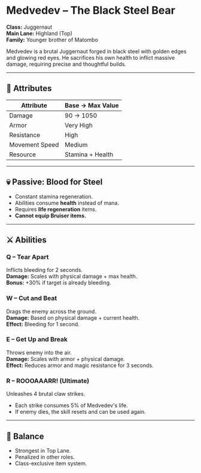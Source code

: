 
# Medvedev – The Black Steel Bear

**Class:** Juggernaut  
**Main Lane:** Highland (Top)  
**Family:** Younger brother of Matombo  

Medvedev is a brutal Juggernaut forged in black steel with golden edges and glowing red eyes. He sacrifices his own health to inflict massive damage, requiring precise and thoughtful builds.

---

## 🧬 Attributes

| Attribute         | Base → Max Value |
|-------------------|------------------|
| Damage            | 90 → 1050        |
| Armor             | Very High        |
| Resistance        | High             |
| Movement Speed    | Medium           |
| Resource          | Stamina + Health |

---

## 💀 Passive: Blood for Steel

- Constant stamina regeneration.
- Abilities consume **health** instead of mana.
- Requires **life regeneration** items.
- **Cannot equip Bruiser items.**

---

## ⚔️ Abilities

### Q – Tear Apart
Inflicts bleeding for 2 seconds.  
**Damage:** Scales with physical damage + max health.  
**Bonus:** +30% if target is already bleeding.

### W – Cut and Beat
Drags the enemy across the ground.  
**Damage:** Based on physical damage + current health.  
**Effect:** Bleeding for 1 second.

### E – Get Up and Break
Throws enemy into the air.  
**Damage:** Scales with armor + physical damage.  
**Effect:** Reduces armor and magic resistance for 3 seconds.

### R – ROOOAAARR! (Ultimate)
Unleashes 4 brutal claw strikes.  
- Each strike consumes 5% of Medvedev's life.  
- If enemy dies, the skill resets and can be used again.

---

## 🎯 Balance

- Strongest in Top Lane.
- Penalized in other roles.
- Class-exclusive item system.

